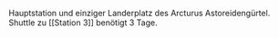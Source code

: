 Hauptstation und einziger Landerplatz des Arcturus Astoreidengürtel.
Shuttle zu [[Station 3]] benötigt 3 Tage.